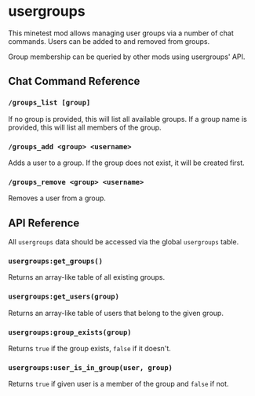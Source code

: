 # usergroups

This minetest mod allows managing user groups via a number of chat commands.
Users can be added to and removed from groups.

Group membership can be queried by other mods using usergroups' API.


## Chat Command Reference

### `/groups_list [group]`

If no group is provided, this will list all available groups.
If a group name is provided, this will list all members of the group.

### `/groups_add <group> <username>`

Adds a user to a group. If the group does not exist, it will be created first.

### `/groups_remove <group> <username>`

Removes a user from a group.


## API Reference

All `usergroups` data should be accessed via the global `usergroups` table.

### `usergroups:get_groups()`

Returns an array-like table of all existing groups.

### `usergroups:get_users(group)`

Returns an array-like table of users that belong to the given group.

### `usergroups:group_exists(group)`

Returns `true` if the group exists, `false` if it doesn't.

### `usergroups:user_is_in_group(user, group)`

Returns `true` if given user is a member of the group and `false` if not.
